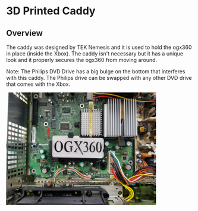 # 3D Printed Caddy

## Overview

The caddy was designed by TEK Nemesis and it is used to hold the ogx360 in place (inside the Xbox).  The caddy isn't necessary but it has a unique look and it properly secures the ogx360 from moving around.

Note:  The Philips DVD Drive has a big bulge on the bottom that interferes with this caddy.  The Philips drive can be swapped with any other DVD drive that comes with the Xbox.

<img src="./Images/caddy.jpg" width="80%"/> 
